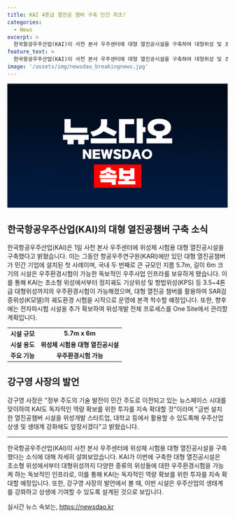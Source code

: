 ```yaml
---
title: KAI 4톤급 열진공 챔버 구축 민간 최초!
categories:
  - News
excerpt: >
  한국항공우주산업(KAI)이 사천 본사 우주센터에 대형 열진공시설을 구축하여 대형위성 및 초소형 SAR위성 대량생산체계 기반을 마련했다. 이는 민간 기업 최초의 대형 열진공챔버 설치로, 3.5~4톤급 대형위성까지의 우주환경시험이 가능한 독보적인 우주사업 인프라를 보유하게 됐다. 또한, 이를 통해 위성개발 전체 프로세스를 One Site에서 할 수 있는 우주센터를 완비하고, 우주산업 상생과 생태계 강화에 앞장설 것으로 알려졌다. KAI는 독자적인 역량 확보를 위한 투자를 지속 확대할 예정이며, 발로 뛰는 더팩트는 24시간 여러분의 제보를 기다린다.
feature_text: >
  한국항공우주산업(KAI)이 사천 본사 우주센터에 대형 열진공시설을 구축하여 대형위성 및 초소형 SAR위성 대량생산체계 기반을 마련했다. 이는 민간 기업 최초의 대형 열진공챔버 설치로, 3.5~4톤급 대형위성까지의 우주환경시험이 가능한 독보적인 우주사업 인프라를 보유하게 됐다. 또한, 이를 통해 위성개발 전체 프로세스를 One Site에서 할 수 있는 우주센터를 완비하고, 우주산업 상생과 생태계 강화에 앞장설 것으로 알려졌다. KAI는 독자적인 역량 확보를 위한 투자를 지속 확대할 예정이며, 발로 뛰는 더팩트는 24시간 여러분의 제보를 기다린다.
image: '/assets/img/newsdao_breakingnews.jpg'
---
```


<p><img src="/assets/img/newsdao_breakingnews.jpg" alt="cryptoinkorea 속보" /></p>

<h2 data-ke-size="size26">한국항공우주산업(KAI)의 대형 열진공챔버 구축 소식</h2>

<p data-ke-size="size16">한국항공우주산업(KAI)은 1일 사천 본사 우주센터에 위성체 시험용 대형 열진공시설을 구축했다고 밝혔습니다. 이는 그동안 항공우주연구원(KARI)에만 있던 대형 열진공챔버가 민간 기업에 설치된 첫 사례이며, 국내 두 번째로 큰 규모인 지름 5.7m, 길이 6m 크기의 시설은 우주환경시험이 가능한 독보적인 우주사업 인프라를 보유하게 됐습니다. 이를 통해 KAI는 초소형 위성에서부터 정지궤도 기상위성 및 항법위성(KPS) 등 3.5~4톤급 대형위성까지의 우주환경시험이 가능해졌으며, 대형 열진공 챔버를 활용하여 SAR검증위성(K모델)의 궤도환경 시험을 시작으로 운영에 본격 착수할 예정입니다. 또한, 향후에는 전자파시험 시설을 추가 확보하여 위성개발 전체 프로세스를 One Site에서 관리할 계획입니다.</p>

<table>
    <tr>
        <td style="text-align: center; height: 17px;"><b>시설 규모</b></td>
        <td style="text-align: center; height: 17px;"><b>5.7m x 6m</b></td>
    </tr>
    <tr>
        <td style="text-align: center; height: 17px;"><b>시설 용도</b></td>
        <td style="text-align: center; height: 17px;"><b>위성체 시험용 대형 열진공시설</b></td>
    </tr>
    <tr>
        <td style="text-align: center; height: 17px;"><b>주요 기능</b></td>
        <td style="text-align: center; height: 17px;"><b>우주환경시험 가능</b></td>
    </tr>
</table>

<h2 data-ke-size="size26">강구영 사장의 발언</h2>

<p data-ke-size="size16">강구영 사장은 "정부 주도의 기술 발전이 민간 주도로 이전되고 있는 뉴스페이스 시대를 맞이하여 KAI도 독자적인 역량 확보를 위한 투자를 지속 확대할 것"이라며 "금번 설치한 열진공챔버 시설을 위성개발 스타트업, 대학교 등에서 활용할 수 있도록해 우주산업 상생 및 생태계 강화에도 앞장서겠다"고 밝혔습니다.</p>

<hr>

<p data-ke-size="size16">한국항공우주산업(KAI)이 사천 본사 우주센터에 위성체 시험용 대형 열진공시설을 구축했다는 소식에 대해 자세히 살펴보았습니다. KAI가 이번에 구축한 대형 열진공시설은 초소형 위성에서부터 대형위성까지 다양한 종류의 위성들에 대한 우주환경시험을 가능케 하는 독보적인 인프라로, 이를 통해 KAI는 독자적인 역량 확보를 위한 투자를 지속 확대할 예정입니다. 또한, 강구영 사장의 발언에서 볼 때, 이번 시설은 우주산업의 생태계를 강화하고 상생에 기여할 수 있도록 설계된 것으로 보입니다.</p>
실시간 뉴스 속보는, <a href="https://newsdao.kr" rel="dofollow">https://newsdao.kr</a>


